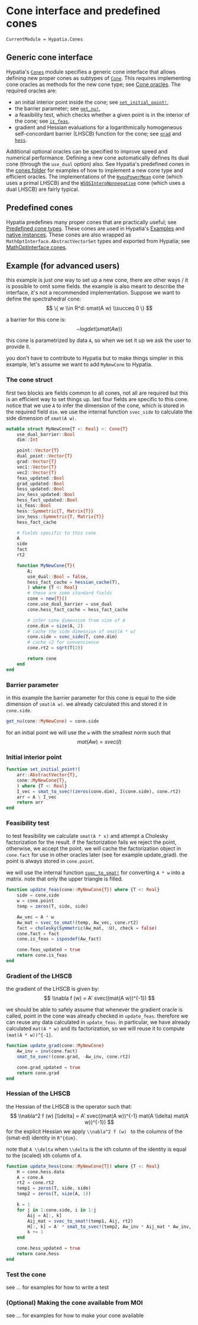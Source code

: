 # Cone interface and predefined cones

```@meta
CurrentModule = Hypatia.Cones
```

## Generic cone interface

Hypatia's [`Cones`](@ref) module specifies a generic cone interface that allows defining new proper cones as subtypes of [`Cone`](@ref).
This requires implementing cone oracles as methods for the new cone type; see [Cone oracles](@ref).
The required oracles are:
- an initial interior point inside the cone; see [`set_initial_point!`](@ref),
- the barrier parameter; see [`get_nu!`](@ref),
- a feasibility test, which checks whether a given point is in the interior of the cone; see [`is_feas`](@ref),
- gradient and Hessian evaluations for a logarithmically homogeneous self-concordant barrier (LHSCB) function for the cone; see [`grad`](@ref) and [`hess`](@ref).

Additional optional oracles can be specified to improve speed and numerical performance.
Defining a new cone automatically defines its dual cone (through the `use_dual` option) also.
See Hypatia's predefined cones in the [cones folder](https://github.com/chriscoey/Hypatia.jl/tree/master/src/Cones) for examples of how to implement a new cone type and efficient oracles.
The implementations of the [`HypoPowerMean`](@ref) cone (which uses a primal LHSCB) and the [`WSOSInterpNonnegative`](@ref) cone (which uses a dual LHSCB) are fairly typical.

## Predefined cones

Hypatia predefines many proper cones that are practically useful; see [Predefined cone types](@ref).
These cones are used in Hypatia's [Examples](@ref) and [native instances](https://github.com/chriscoey/Hypatia.jl/blob/master/test/nativeinstances.jl).
These cones are also wrapped as `MathOptInterface.AbstractVectorSet` types and exported from Hypatia; see [MathOptInterface cones](@ref).

## Example (for advanced users)

this example is just one way to set up a new cone, there are other ways / it is possible to omit some fields.
the example is also meant to describe the interface, it's not a recommended implementation.
Suppose we want to define the spectrahedral cone:
$$
\{ w \\in R^d: smat(A w) \\succeq 0 \}
$$

a barrier for this cone is:
$$
-logdet(smat(A w))
$$

this cone is parametrized by data ``A``, so when we set it up we ask the user to provide it.

you don't have to contribute to Hypatia but to make things simpler in this example, let's assume we want to add `MyNewCone` to Hypatia.

### The cone struct

first two blocks are fields common to all cones, not all are required but this is an efficient way to set things up.
last four fields are specific to this cone.
notice that we use `A` to infer the dimension of the cone, which is stored in the required field `dim`.
we use the internal function `svec_side` to calculate the side dimension of ``smat(A w)``.

```jl
mutable struct MyNewCone{T <: Real} <: Cone{T}
    use_dual_barrier::Bool
    dim::Int

    point::Vector{T}
    dual_point::Vector{T}
    grad::Vector{T}
    vec1::Vector{T}
    vec2::Vector{T}
    feas_updated::Bool
    grad_updated::Bool
    hess_updated::Bool
    inv_hess_updated::Bool
    hess_fact_updated::Bool
    is_feas::Bool
    hess::Symmetric{T, Matrix{T}}
    inv_hess::Symmetric{T, Matrix{T}}
    hess_fact_cache

    # fields specific to this cone
    A
    side
    fact
    rt2

    function MyNewCone{T}(
        A;
        use_dual::Bool = false,
        hess_fact_cache = hessian_cache(T),
        ) where {T <: Real}
        # these are some standard fields
        cone = new{T}()
        cone.use_dual_barrier = use_dual
        cone.hess_fact_cache = hess_fact_cache

        # infer cone dimension from size of A
        cone.dim = size(A, 2)
        # cache the side dimesnion of smat(A * w)
        cone.side = svec_side(T, cone.dim)
        # cache √2 for convencience
        cone.rt2 = sqrt(T(2))

        return cone
    end
end
```

### Barrier parameter

in this example the barrier parameter for this cone is equal to the side dimension of ``smat(A w)``.
we already calculated this and stored it in `cone.side`.

```jl
get_nu(cone::MyNewCone) = cone.side
```

for an initial point we will use the `w` with the smallest norm such that
$$
mat(A w) = svec(I)
$$

### Initial interior point

```jl
function set_initial_point!(
    arr::AbstractVector{T},
    cone::MyNewCone{T},
    ) where {T <: Real}
    I_vec = smat_to_svec!(zeros(cone.dim), I(cone.side), cone.rt2)
    arr = A \ I_vec
    return arr
end
```

### Feasibility test

to test feasibility we calculate ``smat(A * x)`` and attempt a Cholesky factorization for the result.
if the factorization fails we reject the point, otherwise, we accept the point.
we will cache the factorization object in `cone.fact` for use in other oracles later (see for example update_grad).
the point is always stored in `cone.point`.

we will use the internal function [`svec_to_smat!`](@ref) for converting ``A * w`` into a matrix.
note that only the upper triangle is filled.

```jl
function update_feas(cone::MyNewCone{T}) where {T <: Real}
    side = cone.side
    w = cone.point
    temp = zeros(T, side, side)

    Aw_vec = A * w
    Aw_mat = svec_to_smat!(temp, Aw_vec, cone.rt2)
    fact = cholesky(Symmetric(Aw_mat, :U), check = false)
    cone.fact = fact  
    cone.is_feas = isposdef(Aw_fact)

    cone.feas_updated = true
    return cone.is_feas
end
```

### Gradient of the LHSCB

the gradient of the LHSCB is given by:
$$
\\nabla f (w) = A' svec((mat(A w))^{-1})
$$

we should be able to safely assume that whenever the gradient oracle is called, point in the cone was already checked in `update_feas`.
therefore we can reuse any data calculated in `update_feas`.
in particular, we have already calculated `mat(A * w)` and its factorization, so we will reuse it to compute `(mat(A * w))^{-1}`.

```jl
function update_grad(cone::MyNewCone)
    Aw_inv = inv(cone.fact)
    smat_to_svec!(cone.grad, -Aw_inv, cone.rt2)

    cone.grad_updated = true
    return cone.grad
end
```

### Hessian of the LHSCB

the Hessian of the LHSCB is the operator such that:
$$
\\nabla^2 f (w) [\\delta] = A' svec((mat(A w))^{-1} mat(A \\delta) mat(A w))^{-1})
$$
for the explicit Hessian we apply ``\\nabla^2 f (w) `` to the columns of the (smat-ed) identity in ``R^{dim}``.

note that ``A \\delta`` when ``\\delta`` is the `k`th column of the identity is equal to the (scaled) `k`th column of ``A``.

```jl
function update_hess(cone::MyNewCone{T}) where {T <: Real}
    H = cone.hess.data
    A = cone.A
    rt2 = cone.rt2
    temp1 = zeros(T, side, side)
    temp2 = zeros(T, size(A, 1))

    k = 1
    for j in 1:cone.side, i in 1:j
        Aij = A[:, k]
        Aij_mat = svec_to_smat!(temp1, Aij, rt2)
        H[:, k] = A' * smat_to_svec!(temp2, Aw_inv * Aij_mat * Aw_inv, rt2)
        k += 1
    end

    cone.hess_updated = true
    return cone.hess
end
```

### Test the cone

see ... for examples for how to write a test

### (Optional) Making the cone available from MOI

see ... for examples for how to make your cone available
